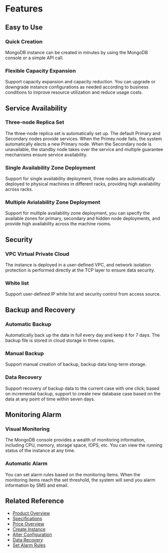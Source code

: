 # Features

## Easy to Use

### Quick Creation
MongoDB instance can be created in minutes by using the MongoDB console or a simple API call.

### Flexible Capacity Expansion
Support capacity expansion and capacity reduction. You can upgrade or downgrade instance configurations as needed according to business conditions to improve resource utilization and reduce usage costs.

## Service Availability

### Three-node Replica Set

The three-node replica set is automatically set up. The default Primary and Secondary nodes provide services. When the Primey node fails, the system automatically elects a new Primary node. When the Secondary node is unavailable, the standby node takes over the service and multiple guarantee mechanisms ensure service availability.

### Single Availability Zone Deployment

Support for single availability deployment, three nodes are automatically deployed to physical machines in different racks, providing high availability across racks.

### Multiple Avialability Zone Deployment

Support for multiple availability zone deployment, you can specify the available zones for primary, secondary and hidden node deployments, and provide high availability across the machine rooms.

## Security
 
### VPC Virtual Private Cloud
The instance is deployed in a user-defined VPC, and network isolation protection is performed directly at the TCP layer to ensure data security.

### White list
Support user-defined IP white list and security control from access source.


## Backup and Recovery

### Automatic Backup
Automatically back up the data in full every day and keep it for 7 days. The backup file is stored in cloud storage in three copies.

### Manual Backup
Support manual creation of backup, backup data long-term storage.

### Data Recovery
Support recovery of backup data to the current case with one click; based on incremental backup, support to create new database case based on the data at any point of time within seven days.

## Monitoring Alarm

### Visual Monitoring
The MongoDB console provides a wealth of monitoring information, including CPU, memory, storage space, IOPS, etc. You can view the running status of the instance at any time.

### Automatic Alarm
You can set alarm rules based on the monitoring items. When the monitoring items reach the set threshold, the system will send you alarm information by SMS and email.

## Related Reference

- [Product Overview](../Introduction/Product-Overview.md)
- [Specifications](../Introduction/Specifications.md)
- [Price Overview](../Pricing/Price-Overview.md)
- [Create Instance](../Getting-Started/Create-Instance.md)
- [Alter Configuration](../Operation-Guide/Instance-Management/Modify-Instance-Spec.md)
- [Data Recovery](../Operation-Guide/Backup/Restore-Instance.md)
- [Set Alarm Rules](../Operation-Guide/Monitoring/Alarm-Rules.md)



